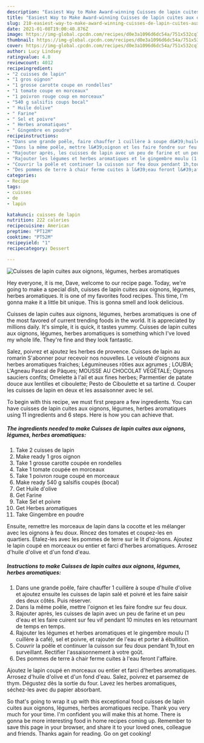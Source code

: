 ```yaml
---
description: "Easiest Way to Make Award-winning Cuisses de lapin cuites aux oignons, légumes, herbes aromatiques"
title: "Easiest Way to Make Award-winning Cuisses de lapin cuites aux oignons, légumes, herbes aromatiques"
slug: 210-easiest-way-to-make-award-winning-cuisses-de-lapin-cuites-aux-oignons-legumes-herbes-aromatiques
date: 2021-01-08T19:00:40.876Z
image: https://img-global.cpcdn.com/recipes/d0e3a1096d6dc54a/751x532cq70/cuisses-de-lapin-cuites-aux-oignons-legumes-herbes-aromatiques-photo-principale-de-la-recette.jpg
thumbnail: https://img-global.cpcdn.com/recipes/d0e3a1096d6dc54a/751x532cq70/cuisses-de-lapin-cuites-aux-oignons-legumes-herbes-aromatiques-photo-principale-de-la-recette.jpg
cover: https://img-global.cpcdn.com/recipes/d0e3a1096d6dc54a/751x532cq70/cuisses-de-lapin-cuites-aux-oignons-legumes-herbes-aromatiques-photo-principale-de-la-recette.jpg
author: Lucy Lindsey
ratingvalue: 4.8
reviewcount: 4012
recipeingredient:
- "2 cuisses de lapin"
- "1 gros oignon"
- "1 grosse carotte coupe en rondelles"
- "1 tomate coupe en morceaux"
- "1 poivron rouge coup en morceaux"
- "540 g salsifis coups bocal"
- " Huile dolive"
- " Farine"
- " Sel et poivre"
- " Herbes aromatiques"
- " Gingembre en poudre"
recipeinstructions:
- "Dans une grande poêle, faire chauffer 1 cuillère à soupe d&#39;huile d&#39;olive et ajoutez ensuite les cuisses de lapin salé et poivré et les faire saisir des deux côtés. Puis réserver."
- "Dans la même poêle, mettre l&#39;oignon et les faire fondre sur feu doux."
- "Rajouter après, les cuisses de lapin avec un peu de farine et un peu d&#39;eau et les faire cuirent sur feu vif pendant 10 minutes en les retournant de temps en temps."
- "Rajouter les légumes et herbes aromatiques et le gingembre moulu (1 cuillère à café), sel et poivre, et rajouter de l&#39;eau et porter à ébullition."
- "Couvrir la poêle et continuer la cuisson sur feu doux pendant 1h,tout en surveillant. Rectifier l&#39;assaisonnement à votre goût."
- "Des pommes de terre à chair ferme cuites à l&#39;eau feront l&#39;affaire."
categories:
- Recipe
tags:
- cuisses
- de
- lapin

katakunci: cuisses de lapin 
nutrition: 222 calories
recipecuisine: American
preptime: "PT12M"
cooktime: "PT52M"
recipeyield: "1"
recipecategory: Dessert

---
```



![Cuisses de lapin cuites aux oignons, légumes, herbes aromatiques](https://img-global.cpcdn.com/recipes/d0e3a1096d6dc54a/751x532cq70/cuisses-de-lapin-cuites-aux-oignons-legumes-herbes-aromatiques-photo-principale-de-la-recette.jpg)

Hey everyone, it is me, Dave, welcome to our recipe page. Today, we're going to make a special dish, cuisses de lapin cuites aux oignons, légumes, herbes aromatiques. It is one of my favorites food recipes. This time, I'm gonna make it a little bit unique. This is gonna smell and look delicious.

Cuisses de lapin cuites aux oignons, légumes, herbes aromatiques is one of the most favored of current trending foods in the world. It is appreciated by millions daily. It's simple, it is quick, it tastes yummy. Cuisses de lapin cuites aux oignons, légumes, herbes aromatiques is something which I've loved my whole life. They're fine and they look fantastic.

Salez, poivrez et ajoutez les herbes de provence. Cuisses de lapin au romarin S&#39;abonner pour recevoir nos nouvelles. Le velouté d&#39;oignons aux herbes aromatiques fraiches; Légumineuses rôties aux agrumes ; LOUBIA; L&#39;Agneau Pascal de Pâques; MOUSSE AU CHOCOLAT VÉGÉTALE; Oignons sauciers confits; Omelette à l&#39;ail et aux fines herbes; Parmentier de patate douce aux lentilles et ciboulette; Pesto de Ciboulette et sa tartine d. Couper les cuisses de lapin en deux et les assaisonner avec le sel.


To begin with this recipe, we must first prepare a few ingredients. You can have cuisses de lapin cuites aux oignons, légumes, herbes aromatiques using 11 ingredients and 6 steps. Here is how you can achieve that.

<!--inarticleads1-->

##### The ingredients needed to make Cuisses de lapin cuites aux oignons, légumes, herbes aromatiques:

1. Take 2 cuisses de lapin
1. Make ready 1 gros oignon
1. Take 1 grosse carotte coupée en rondelles
1. Take 1 tomate coupée en morceaux
1. Take 1 poivron rouge coupé en morceaux
1. Make ready 540 g salsifis coupés (bocal)
1. Get  Huile d&#39;olive
1. Get  Farine
1. Take  Sel et poivre
1. Get  Herbes aromatiques
1. Take  Gingembre en poudre


Ensuite, remettre les morceaux de lapin dans la cocotte et les mélanger avec les oignons à feu doux. Rincez des tomates et coupez-les en quartiers. Étalez-les avec les pommes de terre sur le lit d&#39;oignons. Ajoutez le lapin coupé en morceaux ou entier et farci d&#39;herbes aromatiques. Arrosez d&#39;huile d&#39;olive et d&#39;un fond d&#39;eau. 

<!--inarticleads2-->

##### Instructions to make Cuisses de lapin cuites aux oignons, légumes, herbes aromatiques:

1. Dans une grande poêle, faire chauffer 1 cuillère à soupe d&#39;huile d&#39;olive et ajoutez ensuite les cuisses de lapin salé et poivré et les faire saisir des deux côtés. Puis réserver.
1. Dans la même poêle, mettre l&#39;oignon et les faire fondre sur feu doux.
1. Rajouter après, les cuisses de lapin avec un peu de farine et un peu d&#39;eau et les faire cuirent sur feu vif pendant 10 minutes en les retournant de temps en temps.
1. Rajouter les légumes et herbes aromatiques et le gingembre moulu (1 cuillère à café), sel et poivre, et rajouter de l&#39;eau et porter à ébullition.
1. Couvrir la poêle et continuer la cuisson sur feu doux pendant 1h,tout en surveillant. Rectifier l&#39;assaisonnement à votre goût.
1. Des pommes de terre à chair ferme cuites à l&#39;eau feront l&#39;affaire.


Ajoutez le lapin coupé en morceaux ou entier et farci d&#39;herbes aromatiques. Arrosez d&#39;huile d&#39;olive et d&#39;un fond d&#39;eau. Salez, poivrez et parsemez de thym. Dégustez dès la sortie du four. Lavez les herbes aromatiques, séchez-les avec du papier absorbant. 

So that's going to wrap it up with this exceptional food cuisses de lapin cuites aux oignons, légumes, herbes aromatiques recipe. Thank you very much for your time. I'm confident you will make this at home. There is gonna be more interesting food in home recipes coming up. Remember to save this page in your browser, and share it to your loved ones, colleague and friends. Thanks again for reading. Go on get cooking!
